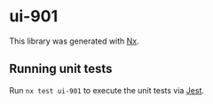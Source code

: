 # ui-901

This library was generated with [Nx](https://nx.dev).

## Running unit tests

Run `nx test ui-901` to execute the unit tests via [Jest](https://jestjs.io).
